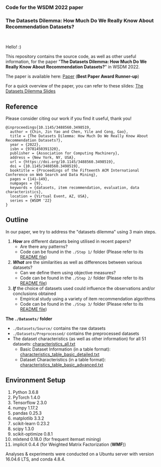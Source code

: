 ### Code for the WSDM 2022 paper
### The Datasets Dilemma: How Much Do We Really Know About Recommendation Datasets?

<br>

Hello! :)

This repository contains the source code, as well as other useful information, for the paper "__The Datasets Dilemma: How Much Do We Really Know About Recommendation Datasets?__" in WSDM 2022.

The paper is available here: [Paper](https://dl.acm.org/doi/abs/10.1145/3488560.3498519) (**Best Paper Award Runner-up**)

For a quick overview of the paper, you can refer to these slides:
[The Datasets Dilemma Slides](https://github.com/almightyGOSU/TheDatasetsDilemmaWIP/blob/d0e49eb91b11a522835f0fe6e24396b24fd509b9/WSDM%202022%20-%20The%20Datasets%20Dilemma%20-%20Slides.pdf)


## Reference

Please consider citing our work if you find it useful, thank you!

```
@inproceedings{10.1145/3488560.3498519,
  author = {Chin, Jin Yao and Chen, Yile and Cong, Gao},
  title = {The Datasets Dilemma: How Much Do We Really Know About Recommendation Datasets?},
  year = {2022},
  isbn = {9781450391320},
  publisher = {Association for Computing Machinery},
  address = {New York, NY, USA},
  url = {https://doi.org/10.1145/3488560.3498519},
  doi = {10.1145/3488560.3498519},
  booktitle = {Proceedings of the Fifteenth ACM International Conference on Web Search and Data Mining},
  pages = {141–149},
  numpages = {9},
  keywords = {datasets, item recommendation, evaluation, data characteristics},
  location = {Virtual Event, AZ, USA},
  series = {WSDM '22}
}
```


## Outline
In our paper, we try to address the "datasets dilemma" using 3 main steps.
1. ***How*** are different datasets being utilised in recent papers?
   - Are there any patterns?
   - Code can be found in the ``./Step 1/`` folder (Please refer to its [README file](https://github.com/almightyGOSU/TheDatasetsDilemmaWIP/blob/e8a90f61977db22e879f2b28f2c647df329e77ae/Step%201/README.md))
2. ***What*** are the similarities as well as differences between various datasets?
   - Can we define them using objective measures?
   - Code can be found in the ``./Step 2/`` folder (Please refer to its [README file]())
3. ***If*** the choice of datasets used could influence the observations and/or conclusions obtained
   - Empirical study using a variety of item recommendation algorithms
   - Code can be found in the ``./Step 3/`` folder (Please refer to its [README file]())

**The ``./Datasets/`` folder**
- ``./Datasets/Source/`` contains the raw datasets
- ``./Datasets/Preprocessed/`` contains the preprocessed datasets
- The dataset characteristics (as well as other information) for all 51 datasets: [characteristics_all.txt](https://github.com/almightyGOSU/TheDatasetsDilemmaWIP/blob/194e3d888a753d68ffd0c05d777d68a339a2ca6b/Datasets/characteristics_all.txt)
  - Basic Dataset Information (in a table format): [characteristics_table_basic_detailed.txt](https://github.com/almightyGOSU/TheDatasetsDilemmaWIP/blob/194e3d888a753d68ffd0c05d777d68a339a2ca6b/Datasets/characteristics_table_basic_detailed.txt)
  - Dataset Characteristics (in a table format): [characteristics_table_basic_advanced.txt](https://github.com/almightyGOSU/TheDatasetsDilemmaWIP/blob/194e3d888a753d68ffd0c05d777d68a339a2ca6b/Datasets/characteristics_table_basic_advanced.txt)


## Environment Setup

1. Python 3.6.8
2. PyTorch 1.4.0
3. Tensorflow 2.3.0
4. numpy 1.17.2
5. pandas 0.25.3
6. matplotlib 3.3.2
7. scikit-learn 0.23.2
8. scipy 1.3.0
9. scikit-optimize 0.8.1
10. mlxtend 0.18.0 (for frequent itemset mining)
11. implicit 0.4.4 (for Weighted Matrix Factorization (**WMF**))

Analyses & experiments were conducted on a Ubuntu server with version 16.04.6 LTS, and conda 4.8.4.
